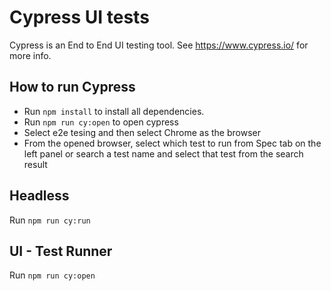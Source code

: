 # Cypress UI tests

Cypress is an End to End UI testing tool. See <https://www.cypress.io/> for more info.

## How to run Cypress

- Run `npm install` to install all dependencies.
- Run `npm run cy:open` to open cypress
- Select e2e tesing and then select Chrome as the browser
- From the opened browser, select which test to run from Spec tab on the left panel or search a test name and select that test from the search result

## Headless

Run `npm run cy:run`

## UI - Test Runner

Run `npm run cy:open`

